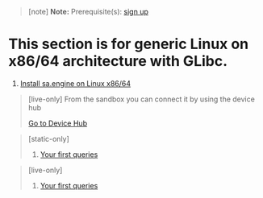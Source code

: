 > [note]  **Note:** Prerequisite(s): [sign up](/docs/usermd/getting-started/sign-up.md) 
# This section is for generic Linux on x86/64 architecture with GLibc.

1. [Install sa.engine on Linux x86/64](/docs/usermd/getting-started/linux/install.md)

> [live-only]
> From the sandbox you can connect it by using the device hub
> <div class="CTACont">
> <a class="CTABtn" role="button" href="#/device_hub/getStarted/Linux">
> <span>Go to Device Hub</span>
> </a>
> </div>

> [static-only]
> 1.  [Your first queries](https://docs.streamanalyze.com/index.html#/docs/md/tutorial/README.md)


> [live-only]
> 1.  [Your first queries](/docs/md/tutorial/README.md)

